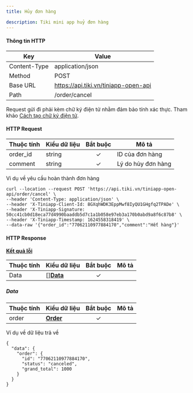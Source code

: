 ```yaml
---
title: Hủy đơn hàng

description: Tiki mini app huỷ đơn hàng
---
```


#### Thông tin HTTP

| Key          | Value                                |
| ------------ | ------------------------------------ |
| Content-Type | application/json                     |
| Method       | POST                                 |
| Base URL     | https://api.tiki.vn/tiniapp-open-api |
| Path         | /order/cancel                        |

Request gửi đi phải kèm chữ ký điện tử nhằm đảm bảo tính xác thực. Tham khảo [Cách tạo chữ ký điện tử](../platform-api/calculate-signature).

#### HTTP Request

| Thuộc tính | Kiểu dữ liệu | Bắt buộc | Mô tả              |
| ---------- | ------------ | :------: | ------------------ |
| order_id   | string       |    ✓     | ID của đơn hàng    |
| comment    | string       |    ✓     | Lý do hủy đơn hàng |


Vi dụ về yêu cầu hoàn thành đơn hàng

```
curl --location --request POST 'https://api.tiki.vn/tiniapp-open-api/order/cancel' \
--header 'Content-Type: application/json' \
--header 'X-Tiniapp-Client-Id: 8GXqhWDK3EppMwf8IyQU1GHgfq2TPADe' \
--header 'X-Tiniapp-Signature: 50cc41cb0d18eca77d4990baaddb5d7c1a1b058e97eb3a170b0abd9a8f6c87b8' \
--header 'X-Tiniapp-Timestamp: 1624558318419' \
--data-raw '{"order_id":"77062110977884170","comment":"Hết hàng"}'
```

#### HTTP Response

[**Kết quả lỗi**](error-code)

| Thuộc tính | Kiểu dữ liệu        | Bắt buộc | Mô tả |
| ---------- | ------------------- | :------: | ----- |
| Data       | []**[Data](#data)** |    ✓     |       |

##### Data
| Thuộc tính | Kiểu dữ liệu                    | Bắt buộc | Mô tả |
| ---------- | ------------------------------- | :------: | ----- |
| order      | **[Order](create-order#order)** |    ✓     |       |

Ví dụ về dữ liệu trả về

```
{
  "data": {
    "order": {
      "id": "77062110977884170",
      "status": "canceled",
      "grand_total": 1000
    }
  }
}
```